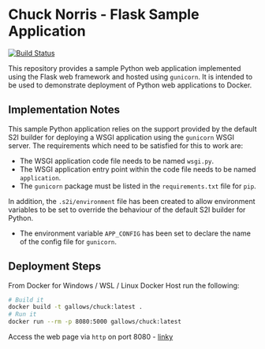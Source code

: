 # Chuck Norris - Flask Sample Application

[![Build Status](https://dev.azure.com/gallowst/docker/_apis/build/status/Build%20and%20push%20chuck?branchName=master)](https://dev.azure.com/gallowst/docker/_build/latest?definitionId=10&branchName=master)

This repository provides a sample Python web application implemented using the Flask web framework and hosted using ``gunicorn``. It is intended to be used to demonstrate deployment of Python web applications to Docker.

## Implementation Notes

This sample Python application relies on the support provided by the default S2I builder for deploying a WSGI application using the ``gunicorn`` WSGI server. The requirements which need to be satisfied for this to work are:

* The WSGI application code file needs to be named ``wsgi.py``.
* The WSGI application entry point within the code file needs to be named ``application``.
* The ``gunicorn`` package must be listed in the ``requirements.txt`` file for ``pip``.

In addition, the ``.s2i/environment`` file has been created to allow environment variables to be set to override the behaviour of the default S2I builder for Python.

* The environment variable ``APP_CONFIG`` has been set to declare the name of the config file for ``gunicorn``.

## Deployment Steps

From Docker for Windows / WSL / Linux Docker Host run the following:

~~~bash
# Build it
docker build -t gallows/chuck:latest .
# Run it
docker run --rm -p 8080:5000 gallows/chuck:latest
~~~

Access the web page via `http` on port 8080 - [linky](http://localhost:8080)
